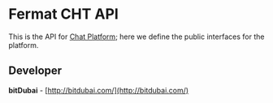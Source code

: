 # Fermat CHT API

This is the API for [Chat Platform](../CHT); here we define the public interfaces for the platform.
## Developer

**bitDubai** - [http://bitdubai.com/](http://bitdubai.com/)